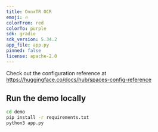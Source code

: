 ```yaml
---
title: OnnxTR OCR
emoji: 🔥
colorFrom: red
colorTo: purple
sdk: gradio
sdk_version: 5.34.2
app_file: app.py
pinned: false
license: apache-2.0
---
```


Check out the configuration reference at https://huggingface.co/docs/hub/spaces-config-reference

## Run the demo locally

```bash
cd demo
pip install -r requirements.txt
python3 app.py
```
